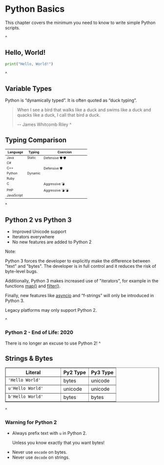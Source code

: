 # Python Basics

This chapter covers the minimum you need to know to write simple Python scripts.

^

## Hello, World!

```py
print("Hello, World!")
```

^

## Variable Types

Python is “dynamically typed”. It is often quoted as “duck typing”.

> When I see a bird that walks like a duck and swims like a duck and quacks
> like a duck, I call that bird a duck.
>
> -- James Whitcomb Riley
> ^

## Typing Comparison

<table border="0" class="grid" style="font-size: 75%;">
  <colgroup>
    <col width="25%">
    <col width="20%">
    <col width="55%">
  </colgroup>
  <thead valign="bottom">
    <tr>
      <th>Language</th>
      <th>Typing</th>
      <th>Coercion</th>
    </tr>
  </thead>
  <tbody valign="top">
    <tr><td>Java</td>
      <td rowspan="3">Static</td>
      <td rowspan="2">Defensive 🛡️ 🛡️</td>
    </tr>
    <tr><td>C#</td>
    </tr>
    <tr><td>C++</td>
      <td rowspan="3">Defensive 🛡️</td>
    </tr>
    <tr><td>Python</td>
      <td rowspan="5">Dynamic</td>
    </tr>
    <tr><td>Ruby</td>
    </tr>
    <tr><td>C</td>
      <td>Aggressive 💣</td>
    </tr>
    <tr><td>PHP</td>
      <td rowspan="2">Aggressive 💣 💣</td>
    </tr>
    <tr><td>JavaScript</td>
    </tr>
  </tbody>
</table>
^

## Python 2 vs Python 3

- Improved Unicode support
- Iterators everywhere
- No new features are added to Python 2

Note:

Python 3 forces the developer to explicitly make the difference between "text"
and "bytes". The developer is in full control and it reduces the risk of
byte-level bugs.

Additionally, Python 3 makes increased use of "iterators", for example in the
functions [map()][map] and [filter()][filter].

Finally, new features like [asyncio][asyncio] and “f-strings” will only be
introduced in Python 3.

[map]: https://docs.python.org/3/library/functions.html#map
[filter]: https://docs.python.org/3/library/functions.html#filter
[asyncio]: https://docs.python.org/3/library/asyncio.html#module-asyncio

Legacy platforms may only support Python 2.

<!-- .element: class="admonition note" -->

^

### Python 2 - End of Life: 2020

There is no longer an excuse to use Python 2!
^

## Strings & Bytes

<table class="grid" border="1">
  <colgroup>
    <col width="50%">
    <col width="25%">
    <col width="25%">
  </colgroup>
  <thead valign="bottom">
    <tr class="row-odd">
      <th class="head">Literal</th>
    <th class="head">Py2 Type</th>
    <th class="head">Py3 Type</th>
    </tr>
  </thead>
  <tbody valign="top">
    <tr>
      <td><code>'Hello World'</code></td>
      <td>bytes</td>
      <td>unicode</td>
    </tr>
    <tr>
      <td><code>u'Hello World'</code></td>
      <td>unicode</td>
      <td>unicode</td>
    </tr>
    <tr>
      <td><code>b'Hello World'</code></td>
      <td>bytes</td>
      <td>bytes</td>
    </tr>
  </tbody>
</table>
^

### Warning for Python 2

- Always prefix text with `u` in Python 2. <p class="smallnote">Unless you know exactly that you want bytes!</p>
- Never use `encode` on bytes.
- Never use `decode` on strings.
